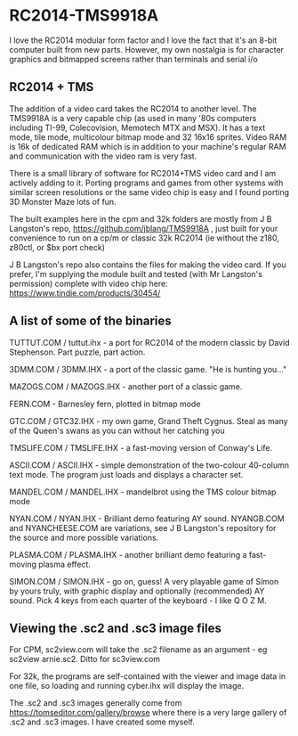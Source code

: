 # RC2014-TMS9918A

I love the RC2014 modular form factor and I love the fact that it's an 8-bit computer built from new parts. However, my own nostalgia is for character graphics and bitmapped screens rather than terminals and serial i/o

## RC2014 + TMS

The addition of a video card takes the RC2014 to another level. The TMS9918A is a very capable chip (as used in many '80s computers including TI-99, Colecovision, Memotech MTX and MSX). It has a text mode, tile mode, multicolour bitmap mode and 32 16x16 sprites. Video RAM is 16k of dedicated RAM which is in addition to your machine's regular RAM and communication with the video ram is very fast. 

There is a small library of software for RC2014+TMS video card and I am actively adding to it. Porting programs and games from other systems with similar screen resolutions or the same video chip is easy and I found porting 3D Monster Maze lots of fun.

The built examples here in the cpm and 32k folders are mostly from J B Langston's repo, https://github.com/jblang/TMS9918A , just built for your convenience to run on a cp/m or classic 32k RC2014 (ie without the z180, z80ctl, or $bx port check)

J B Langston's repo also contains the files for making the video card. If you prefer, I'm supplying the module built and tested (with Mr Langston's permission) complete with video chip here: https://www.tindie.com/products/30454/

## A list of some of the binaries

TUTTUT.COM / tuttut.ihx - a port for RC2014 of the modern classic by David Stephenson. Part puzzle, part action.

3DMM.COM / 3DMM.IHX - a port of the classic game. "He is hunting you..."

MAZOGS.COM / MAZOGS.IHX - another port of a classic game. 

FERN.COM - Barnesley fern, plotted in bitmap mode

GTC.COM / GTC32.IHX - my own game, Grand Theft Cygnus. Steal as many of the Queen's swans as you can without her catching you

TMSLIFE.COM / TMSLIFE.IHX - a fast-moving version of Conway's Life. 

ASCII.COM / ASCII.IHX - simple demonstration of the two-colour 40-column text mode. The program just loads and displays a character set.

MANDEL.COM / MANDEL.IHX - mandelbrot using the TMS colour bitmap mode 

NYAN.COM / NYAN.IHX - Brilliant demo featuring AY sound. NYANGB.COM and NYANCHEESE.COM are variations, see J B Langston's repository for the source and more possible variations.

PLASMA.COM / PLASMA.IHX - another brilliant demo featuring a fast-moving plasma effect.

SIMON.COM / SIMON.IHX - go on, guess! A very playable game of Simon by yours truly, with graphic display and optionally (recommended) AY sound. Pick 4 keys from each quarter of the keyboard - I like Q O Z M. 


## Viewing the .sc2 and .sc3 image files

For CPM, sc2view.com will take the .sc2 filename as an argument - eg sc2view arnie.sc2.  Ditto for sc3view.com

For 32k, the programs are self-contained with the viewer and image data in one file, so loading and running cyber.ihx will display the image.

The .sc2 and .sc3 images generally come from https://tomseditor.com/gallery/browse where there is a very large gallery of .sc2 and .sc3 images. I have created some myself.
